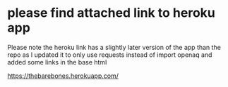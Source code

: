 # please find attached link to heroku app

Please note the heroku link has a slightly later version of the app than the repo as I updated it to only use requests instead of import openaq and added some links in the base html

https://thebarebones.herokuapp.com/
